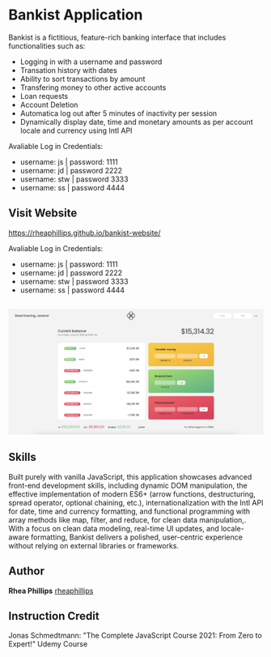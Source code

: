 # Bankist Application

Bankist is a fictitious, feature-rich banking interface that includes functionalities such as:

- Logging in with a username and password
- Transation history with dates
- Ability to sort transactions by amount
- Transfering money to other active accounts
- Loan requests
- Account Deletion
- Automatica log out after 5 minutes of inactivity per session
- Dynamically display date, time and monetary amounts as per account locale and currency using Intl API

Avaliable Log in Credentials:
- username: js | password: 1111
- username: jd | password 2222
- username: stw | password 3333
- username: ss | password 4444

## Visit Website

https://rheaphillips.github.io/bankist-website/

Avaliable Log in Credentials:
- username: js | password: 1111
- username: jd | password 2222
- username: stw | password 3333
- username: ss | password 4444
##

![demo2](./image.png)

## Skills

Built purely with vanilla JavaScript, this application showcases advanced front-end development skills, including dynamic DOM manipulation, the effective implementation of modern ES6+ (arrow functions, destructuring, spread operator, optional chaining, etc.), internationalization with the Intl API for date, time and currency formatting, and functional programming with array methods like map, filter, and reduce, for clean data manipulation,. With a focus on clean data modeling, real-time UI updates, and locale-aware formatting, Bankist delivers a polished, user-centric experience without relying on external libraries or frameworks.

## Author

**Rhea Phillips**
[rheaphillips](https://github.com/rheaphillips)

## Instruction Credit

Jonas Schmedtmann: "The Complete JavaScript Course 2021: From Zero to Expert!" Udemy Course
